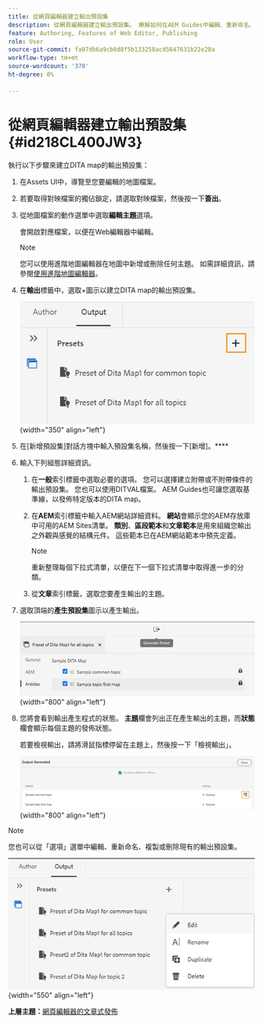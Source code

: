 ```yaml
---
title: 從網頁編輯器建立輸出預設集
description: 從網頁編輯器建立輸出預設集。 瞭解如何在AEM Guides中編輯、重新命名、複製和刪除輸出預設集。
feature: Authoring, Features of Web Editor, Publishing
role: User
source-git-commit: fa07db6a9cb8d8f5b133258acd5647631b22e28a
workflow-type: tm+mt
source-wordcount: '370'
ht-degree: 0%

---
```


# 從網頁編輯器建立輸出預設集 {#id218CL400JW3}

執行以下步驟來建立DITA map的輸出預設集：

1. 在Assets UI中，導覽至您要編輯的地圖檔案。

1. 若要取得對映檔案的獨佔鎖定，請選取對映檔案，然後按一下&#x200B;**簽出**。

1. 從地圖檔案的動作選單中選取&#x200B;**編輯主題**&#x200B;選項。

   會開啟對應檔案，以便在Web編輯器中編輯。

   >[!NOTE]
   >
   > 您可以使用進階地圖編輯器在地圖中新增或刪除任何主題。 如需詳細資訊，請參閱[使用進階地圖編輯器](map-editor-advanced-map-editor.md#)。

1. 在&#x200B;**輸出**&#x200B;標籤中，選取+圖示以建立DITA map的輸出預設集。

   ![](images/output-tab-preset_cs.png){width="350" align="left"}

1. 在[新增預設集]對話方塊中輸入預設集名稱，然後按一下[新增]。****

1. 輸入下列組態詳細資訊。

   1. 在&#x200B;**一般**&#x200B;索引標籤中選取必要的選項。 您可以選擇建立附帶或不附帶條件的輸出預設集。 您也可以使用DITVAL檔案。 AEM Guides也可讓您選取基準線，以發佈特定版本的DITA map。
   1. 在&#x200B;**AEM**&#x200B;索引標籤中輸入AEM網站詳細資料。 **網站**&#x200B;會顯示您的AEM存放庫中可用的AEM Sites清單。 **類別**、**區段範本**&#x200B;和&#x200B;**文章範本**&#x200B;是用來組織您輸出之外觀與感覺的結構元件。 這些範本已在AEM網站範本中預先定義。

      >[!NOTE]
      >
      > 重新整理每個下拉式清單，以便在下一個下拉式清單中取得進一步的分類。

   1. 從&#x200B;**文章**&#x200B;索引標籤，選取您要產生輸出的主題。
1. 選取頂端的&#x200B;**產生預設集**&#x200B;圖示以產生輸出。

   ![](images/add-preset-articles-tab_cs.png){width="800" align="left"}

1. 您將會看到輸出產生程式的狀態。 **主題**&#x200B;欄會列出正在產生輸出的主題，而&#x200B;**狀態**&#x200B;欄會顯示每個主題的發佈狀態。

   若要檢視輸出，請將滑鼠指標停留在主題上，然後按一下「檢視輸出」。

   ![](images/add-preset-output-generated_cs.png){width="800" align="left"}


>[!NOTE]
>
> 您也可以從「選項」選單中編輯、重新命名、複製或刪除現有的輸出預設集。

![](images/edit-preset_cs.png){width="550" align="left"}

**上層主題：**[&#x200B;網頁編輯器的文章式發佈](web-editor-article-publishing.md)
